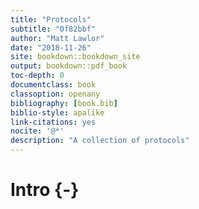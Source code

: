 ```yaml
---
title: "Protocols"
subtitle: "0f82bbf"
author: "Matt Lawlor"
date: "2018-11-26"
site: bookdown::bookdown_site
output: bookdown::pdf_book
toc-depth: 0
documentclass: book
classoption: openany
bibliography: [book.bib]
biblio-style: apalike
link-citations: yes
nocite: '@*'
description: "A collection of protocols"
---
```




# Intro {-}
